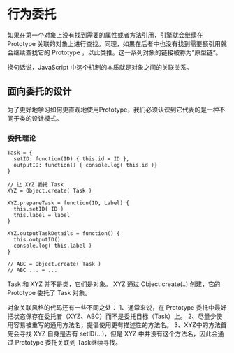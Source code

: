 # 行为委托

如果在第一个对象上没有找到需要的属性或者方法引用，引擎就会继续在 Prototype 关联的对象上进行查找。同理，如果在后者中也没有找到需要额引用就会继续查找它的 Prototype ，以此类推。这一系列对象的链接被称为”原型链“。

换句话说，JavaScript 中这个机制的本质就是对象之间的关联关系。

## 面向委托的设计

为了更好地学习如何更直观地使用Prototype，我们必须认识到它代表的是一种不同于类的设计模式。

### 委托理论
```
Task = {
  setID: function(ID) { this.id = ID },
  outputID: function() { console.log( this.id )}
}

// 让 XYZ 委托 Task
XYZ = Object.create( Task )

XYZ.prepareTask = function(ID, Label) {
  this.setID( ID )
  this.label = label
}

XYZ.outputTaskDetails = function() {
  this.outputID()
  console.log( this.label )
}

// ABC = Object.create( Task )
// ABC ... = ...
```
Task 和 XYZ 并不是类，它们是对象。 XYZ 通过 Object.create(..) 创建，它的 Prototype 委托了 Task 对象。

对象关联风格的代码还有一些不同之处：
1、通常来说，在 Prototype 委托中最好把状态保存在委托者（XYZ、ABC）而不是委托目标（Task）上。
2、尽量少使用容易被重写的通用方法名，提倡使用更有描述性的方法名。
3、XYZ中的方法首先会寻找 XYZ 自身是否有 setID(...)，但是 XYZ 中并没有这个方法名，因此会通过 Prototype 委托关联到 Task继续寻找。
 